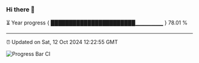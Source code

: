 ### Hi there 👋

⏳ Year progress { ███████████████████████▁▁▁▁▁▁▁ } 78.01 %

---

⏰ Updated on Sat, 12 Oct 2024 12:22:55 GMT

![Progress Bar CI](https://github.com/liununu/liununu/workflows/Progress%20Bar%20CI/badge.svg)
